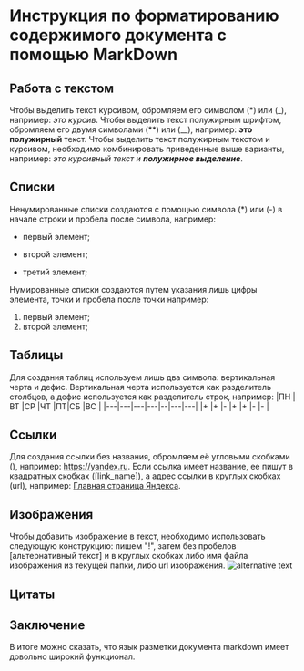 # Инструкция по форматированию содержимого документа с помощью MarkDown
## Работа с текстом
Чтобы выделить текст курсивом, обромляем его символом (*) или (_), например: *это* _курсив_. Чтобы выделить текст полужирным шрифтом, обромляем его двумя символами (**) или (__), например: **это** __полужирный__ текст. Чтобы выделить текст полужирным текстом и курсивом, необходимо комбинировать приведенные выше варианты, например: *это курсивный текст и __полужирное выделение__*. 
## Списки
Ненумированные списки создаются с помощью символа (*) или (-) в начале строки и пробела после символа, например:
* первый элемент;
- второй элемент;
* третий элемент;

Нумированные списки создаются путем указания лишь цифры элемента, точки и пробела после точки например:
1. первый элемент;
2. второй элемент;
## Таблицы
Для создания таблиц используем лишь два символа: вертикальная черта и дефис. Вертикальная черта используется как разделитель столбцов, а дефис используется как разделитель строк, например:
|ПН |ВТ |СР |ЧТ |ПТ|СБ |ВС |
|---|---|---|---|--|---|---|
|+ |+ |- |+ |+ |- |- |

## Ссылки
Для создания ссылки без названия, обромляем её угловыми скобками (<url>), например: <https://yandex.ru>.
Если ссылка имеет название, ее пишут в квадратных скобках ([link_name]), а адрес ссылки в круглых скобках (url), например: [Главная страница Яндекса](https://yandex.ru).
## Изображения
Чтобы добавить изображение в текст, необходимо использовать следующую конструкцию: пишем "!", затем без пробелов [альтернативный текст] и в круглых скобках либо имя файла изображения из текущей папки, либо url изображения.
![alternative text](phone.jpg)
## Цитаты
## Заключение
В итоге можно сказать, что язык разметки документа markdown имеет довольно широкий функционал.